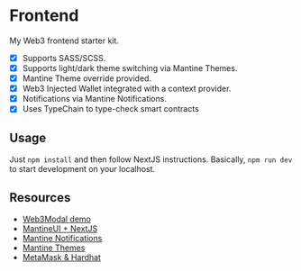 # Frontend

My Web3 frontend starter kit.

- [x] Supports SASS/SCSS.
- [x] Supports light/dark theme switching via Mantine Themes.
- [x] Mantine Theme override provided.
- [x] Web3 Injected Wallet integrated with a context provider.
- [x] Notifications via Mantine Notifications.
- [x] Uses TypeChain to type-check smart contracts

## Usage

Just `npm install` and then follow NextJS instructions. Basically, `npm run dev` to start development on your localhost.

## Resources

- [Web3Modal demo](https://codesandbox.io/s/web3modal-demo-j43b10?file=/src/networks.js:0-695)
- [MantineUI + NextJS](https://mantine.dev/theming/next/)
- [Mantine Notifications](https://mantine.dev/others/notifications/)
- [Mantine Themes](https://mantine.dev/theming/mantine-provider/)
- [MetaMask & Hardhat](https://www.web3.university/article/how-to-build-a-react-dapp-with-hardhat-and-metamask)

